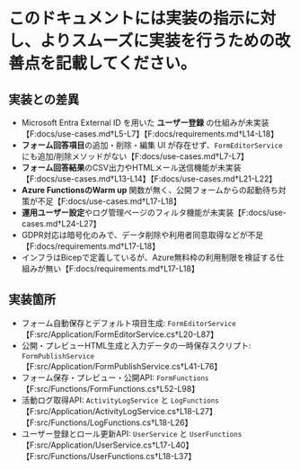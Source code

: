 # このドキュメントには実装の指示に対し、よりスムーズに実装を行うための改善点を記載してください。

## 実装との差異
- Microsoft Entra External ID を用いた **ユーザー登録** の仕組みが未実装【F:docs/use-cases.md†L5-L7】【F:docs/requirements.md†L14-L18】
- **フォーム回答項目**の追加・削除・編集 UI が存在せず、`FormEditorService` にも追加/削除メソッドがない【F:docs/use-cases.md†L7-L7】
- **フォーム回答結果**のCSV出力やHTMLメール送信機能が未実装【F:docs/use-cases.md†L13-L14】【F:docs/use-cases.md†L21-L22】
- **Azure FunctionsのWarm up** 関数が無く、公開フォームからの起動待ち対策が不足【F:docs/use-cases.md†L17-L18】
- **運用ユーザー設定**やログ管理ページのフィルタ機能が未実装【F:docs/use-cases.md†L24-L27】
- GDPR対応は暗号化のみで、データ削除や利用者同意取得などが不足【F:docs/requirements.md†L17-L18】
- インフラはBicepで定義しているが、Azure無料枠の利用制限を検証する仕組みが無い【F:docs/requirements.md†L17-L18】

## 実装箇所
- フォーム自動保存とデフォルト項目生成: `FormEditorService`【F:src/Application/FormEditorService.cs†L20-L87】
- 公開・プレビューHTML生成と入力データの一時保存スクリプト: `FormPublishService`【F:src/Application/FormPublishService.cs†L41-L76】
- フォーム保存・プレビュー・公開API: `FormFunctions`【F:src/Functions/FormFunctions.cs†L52-L98】
- 活動ログ取得API: `ActivityLogService` と `LogFunctions`【F:src/Application/ActivityLogService.cs†L18-L27】【F:src/Functions/LogFunctions.cs†L18-L26】
- ユーザー登録とロール更新API: `UserService` と `UserFunctions`【F:src/Application/UserService.cs†L17-L40】【F:src/Functions/UserFunctions.cs†L18-L37】
